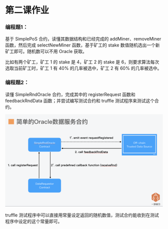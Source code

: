 # 第二课作业

### 编程题1：

基于 SimplePoS 合约，读懂其数据结构和已经完成的 addMiner、removeMiner 函数，然后完成 selectNewMiner 函数，基于矿工的 stake 数值随机选出一个新矿工即可。随机数可以不用 Oracle 获取。

比如有两个矿工，矿工 1 的 stake 是 4，矿工 2 的 stake 是 6，则要求算法每次选取当前矿工时，矿工 1 有 40% 的几率被选中，矿工 2 有 60% 的几率被选中。

### 编程题2：

读懂 SimpleRndOracle 合约，完成其中的 registerRequest 函数和 feedbackRndData 函数；并尝试编写测试合约和 truffle 测试程序来测试这个合约。

![](./image/OraclePattern.png)

truffle 测试程序中可以直接用常量设定返回的随机数值，测试合约能收到在测试程序中设定的这个常量即可。
